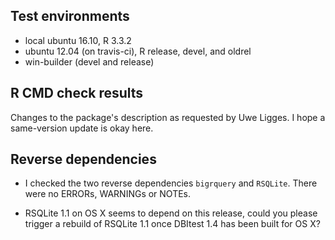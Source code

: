 ## Test environments
* local ubuntu 16.10, R 3.3.2
* ubuntu 12.04 (on travis-ci), R release, devel, and oldrel
* win-builder (devel and release)

## R CMD check results

Changes to the package's description as requested by Uwe Ligges. I hope a same-version update is okay here.

## Reverse dependencies

* I checked the two reverse dependencies `bigrquery` and `RSQLite`.
  There were no ERRORs, WARNINGs or NOTEs.

* RSQLite 1.1 on OS X seems to depend on this release, could you please trigger
  a rebuild of RSQLite 1.1 once DBItest 1.4 has been built for OS X?
